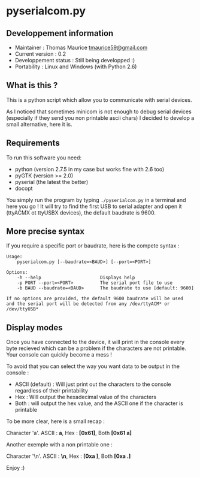 # pyserialcom.py
## Developpement information

 * Maintainer : Thomas Maurice <tmaurice59@gmail.com>
 * Current version : 0.2
 * Developpement status : Still being developped :)
 * Portability : Linux and Windows (with Python 2.6)

## What is this ?
This is a python script which allow you to communicate with
serial devices.

As I noticed that sometimes minicom is not enough to debug serial devices
(especially if they send you non printable ascii chars) I decided to develop
a small alternative, here it is.

## Requirements
To run this software you need:

 * python (version 2.7.5 in my case but works fine with 2.6 too)
 * pyGTK (version >= 2.0)
 * pyserial (the latest the better)
 * docopt

You simply run the program by typing ```./pyserialcom.py``` in
a terminal and here you go ! It will try to find the first USB to serial
adapter and open it (ttyACMX ot ttyUSBX devices), the default baudrate is 9600.

## More precise syntax
If you require a specific port or baudrate, here is the compete syntax :

    Usage:
        pyserialcom.py [--baudrate=<BAUD>] [--port=<PORT>]
        
    Options:
        -h --help                      Displays help
        -p PORT --port=<PORT>          The serial port file to use
        -b BAUD --baudrate=<BAUD>      The baudrate to use [default: 9600]
        
    If no options are provided, the default 9600 baudrate will be used
    and the serial port will be detected from any /dev/ttyACM* or /dev/ttyUSB*



## Display modes
Once you have connected to the device, it will print in the console
every byte recieved which can be a problem if the characters are not
printable. Your console can quickly become a mess !

To avoid that you can select the way you want data to be output in
the console :

 * ASCII (default) : Will just print out the characters to the console regardless of their printability
 * Hex : Will output the hexadecimal value of the characters
 * Both : will output the hex value, and the ASCII one if the character is printable

To be more clear, here is a small recap :

Character 'a'. ASCII : **a**, Hex : **[0x61]**, Both **[0x61 a]**

Another exemple with a non printable one :

Character '\n'. ASCII : **\n**, Hex : **[0xa ]**, Both **[0xa  .]**

Enjoy :)
